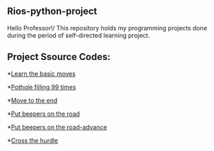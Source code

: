 ## Rios-python-project
Hello Professor!/
This repository holds my programming projects done during the period of self-directed learning project.

## Project Ssource Codes:
*[Learn the basic moves](https://github.com/rioslu/Rios-python-project/blob/main/._StepUp.py)

*[Pothole filling 99 times](https://github.com/rioslu/Rios-python-project/blob/main/._PotholeFilling.py)

*[Move to the end](https://github.com/rioslu/Rios-python-project/blob/main/._MoveToTheEnd.py)

*[Put beepers on the road](https://github.com/rioslu/Rios-python-project/blob/main/BeeperRow.py)

*[Put beepers on the road-advance](https://github.com/rioslu/Rios-python-project/blob/main/BeeperRowAdv.py)

*[Cross the hurdle](https://github.com/rioslu/Rios-python-project/blob/main/._Steeplechase.py)
